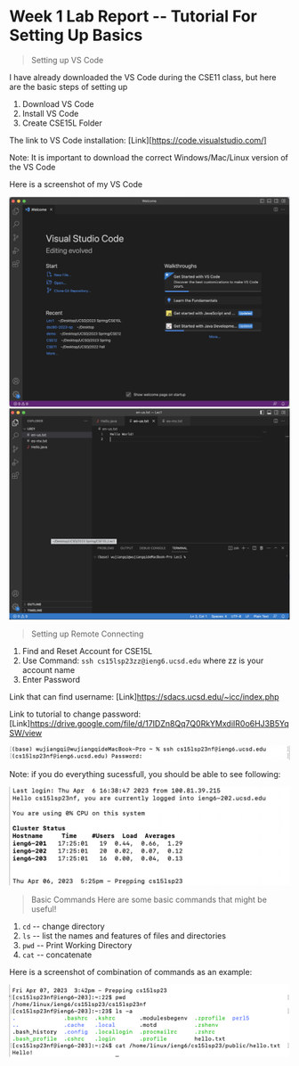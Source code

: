 # Week 1 Lab Report -- Tutorial For Setting Up Basics
> Setting up VS Code
> 
I have already downloaded the VS Code during the CSE11 class, but here are the basic steps of setting up

1. Download VS Code
2. Install VS Code
3. Create CSE15L Folder

The link to VS Code installation: [Link][https://code.visualstudio.com/]

Note: It is important to download the correct Windows/Mac/Linux version of the VS Code

Here is a screenshot of my VS Code

![Image](lab1_1.png)
![Image](lab1_2.png)

> Setting up Remote Connecting
1. Find and Reset Account for CSE15L
2. Use Command:
`ssh cs15lsp23zz@ieng6.ucsd.edu` where zz is your account name
3. Enter Password

Link that can find username: [Link]https://sdacs.ucsd.edu/~icc/index.php

Link to tutorial to change password: [Link]https://drive.google.com/file/d/17IDZn8Qq7Q0RkYMxdiIR0o6HJ3B5YqSW/view

![Image](lab1_3.png)

Note: if you do everything sucessfull, you should be able to see following:

![Image](lab1_4.png)


>Basic Commands
Here are some basic commands that might be useful!

1. `cd` -- change directory
2. `ls` -- list the names and features of files and directories
3. `pwd` -- Print Working Directory
4. `cat` -- concatenate

Here is a screenshot of combination of commands as an example:

![Image](lab1_5.png)

